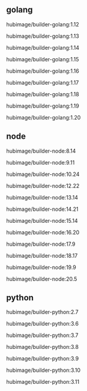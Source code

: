 ## golang

hubimage/builder-golang:1.12

hubimage/builder-golang:1.13

hubimage/builder-golang:1.14

hubimage/builder-golang:1.15

hubimage/builder-golang:1.16

hubimage/builder-golang:1.17

hubimage/builder-golang:1.18

hubimage/builder-golang:1.19

hubimage/builder-golang:1.20

## node

hubimage/builder-node:8.14

hubimage/builder-node:9.11

hubimage/builder-node:10.24

hubimage/builder-node:12.22

hubimage/builder-node:13.14

hubimage/builder-node:14.21

hubimage/builder-node:15.14

hubimage/builder-node:16.20

hubimage/builder-node:17.9

hubimage/builder-node:18.17

hubimage/builder-node:19.9

hubimage/builder-node:20.5

## python

hubimage/builder-python:2.7

hubimage/builder-python:3.6

hubimage/builder-python:3.7

hubimage/builder-python:3.8

hubimage/builder-python:3.9

hubimage/builder-python:3.10

hubimage/builder-python:3.11
